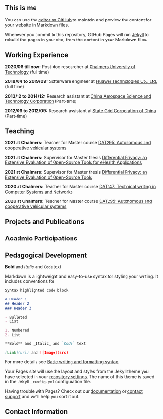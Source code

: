 ## This is me

You can use the [editor on GitHub](https://github.com/slzhang-git/shiliang.github.io/edit/gh-pages/index.md) to maintain and preview the content for your website in Markdown files.

Whenever you commit to this repository, GitHub Pages will run [Jekyll](https://jekyllrb.com/) to rebuild the pages in your site, from the content in your Markdown files.

## **Working Experience**

**2020/06 till now:** Post-doc researcher at [Chalmers University of Technology](https://www.chalmers.se/en/Pages/default.aspx) (full time) 

**2018/04 to 2019/09:** Softerware engineer at [Huawei Technologies Co., Ltd.](https://www.huawei.com/en/) (full time) 

**2013/12 to 2014/12:** Research assistant at [China Aerospace Science and Technology Corporation](http://english.spacechina.com) (Part-time)

**2012/06 to 2012/09:** Research assistant at [State Grid Corporation of China](http://www.sgcc.com.cn/html/sgcc_main_en/index.shtml) (Part-time)

## **Teaching**

**2021 at Chalmers:** Teacher for Master course [DAT295: Autonomous and cooperative vehicular systems](https://chalmers.instructure.com/courses/11041/assignments/syllabus)

**2021 at Chalmers:** Supervisor for Master thesis [Differential Privacy: an Extensive Evaluation of Open-Source Tools for eHealth Applications](https://masterthesis.cms.chalmers.se/content/differential-privacy-extensive-evaluation-open-source-tools-ehealth-applications)

**2021 at Chalmers:** Supervisor for Master thesis [Differential Privacy: an Extensive Evaluation of Open-Source Tools](https://masterthesis.cms.chalmers.se/content/differential-privacy-extensive-evaluation-open-source-tools-httpschalmerszoomusj67483532068)

**2020 at Chalmers:** Teacher for Master course [DAT147: Technical writing in Computer Systems and Networks](https://chalmers.instructure.com/courses/10296/assignments/syllabus)

**2020 at Chalmers:** Teacher for Master course [DAT295: Autonomous and cooperative vehicular systems](https://chalmers.instructure.com/courses/11041/assignments/syllabus)

## **Projects and Publications**

## **Acadmic Participations**

## **Pedagogical Development**

**Bold** and _Italic_ and `Code` text

Markdown is a lightweight and easy-to-use syntax for styling your writing. It includes conventions for

```markdown
Syntax highlighted code block

# Header 1
## Header 2
### Header 3

- Bulleted
- List

1. Numbered
2. List

**Bold** and _Italic_ and `Code` text

[Link](url) and ![Image](src)
```

For more details see [Basic writing and formatting syntax](https://docs.github.com/en/github/writing-on-github/getting-started-with-writing-and-formatting-on-github/basic-writing-and-formatting-syntax).

Your Pages site will use the layout and styles from the Jekyll theme you have selected in your [repository settings](https://github.com/slzhang-git/shiliang.github.io/settings/pages). The name of this theme is saved in the Jekyll `_config.yml` configuration file.

Having trouble with Pages? Check out our [documentation](https://docs.github.com/categories/github-pages-basics/) or [contact support](https://support.github.com/contact) and we’ll help you sort it out.

## Contact Information
